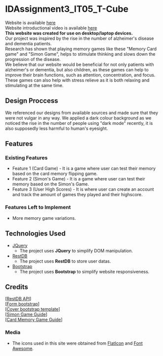 # IDAssignment3_IT05_T-Cube
Website is available [here](https://triciachenting.github.io/IDAssignment3_IT05_T-Cube/html/index.html)  
Website introductional video is available [here](https://drive.google.com/file/d/15VmUXEv_l9Csv49-HsbkP_H_93rNuOmq/view?usp=sharing)  
**This website was created for use on desktop/laptop devices.**  
Our project was inspired by the rise in the number of alzheimer's disease and dementia patients.  
Research has shown that playing memory games like these "Memory Card game" and "Simon Game", helps to stimulate thinking and slows down the progression of the disease.  
We believe that our website would be beneficial for not only patients with alzheimer's or dementia, but also children, as these games can help to improve their brain functions, 
such as attention, concentration, and focus.  
These games can also help with stress relieve as it is both relaxing and stimulating at the same time.

## Design Proccess
We referenced our designs from available sources and made sure that they were not vulgar in any way.
We applied a dark colour background as we noticed the rise in the number of people using "dark mode" recently, it is also supposedly less harmful to human's eyesight.

## Features
 
### Existing Features
- Feature 1 (Card Game) - It is a game where user can test their memory based on the card memory flipping game.  
- Feature 2 (Simon's Game) - It is a game where user can test their memory based on the Simon's Game.
- Feature 3 (User High Scores) - It is where user can create an account and track the amount of games they played and their highscore.

### Features Left to Implement
- More memory game variations.

## Technologies Used
- [JQuery](https://jquery.com)
    - The project uses **JQuery** to simplify DOM manipulation.  
- [RestDB](https://restdb.io/)
    - The project uses **RestDB** to store user datas.
- [Bootstrap](https://getbootstrap.com/)
    - The project uses **Bootstrap** to simplify website responsiveness.

## Credits
[[RestDB API](https://restdb.io/)]  
[[Form bootstrap](https://getbootstrap.com/docs/4.0/examples/floating-labels/)]  
[[Cover bootstrap template](https://getbootstrap.com/docs/4.0/examples/cover/)]  
[[Simon Game Guide](https://freshman.tech/simon-game/)]  
[[Card Memory Game Guide](https://github.com/sandraisrael/Memory-Game-fend)]  
### Media
- The icons used in this site were obtained from [FlatIcon](https://www.flaticon.com/) and [Font Awesome](https://fontawesome.com/).